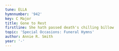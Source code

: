 ```yaml
---
tune: ELLA
hymnnumber: '942'
key: C Major
title: Gone to Rest
firstline: She hath passed death's chilling billow
topic: 'Special Occasions: Funeral Hymns'
author: Annie R. Smith
year: '-'
---
```

